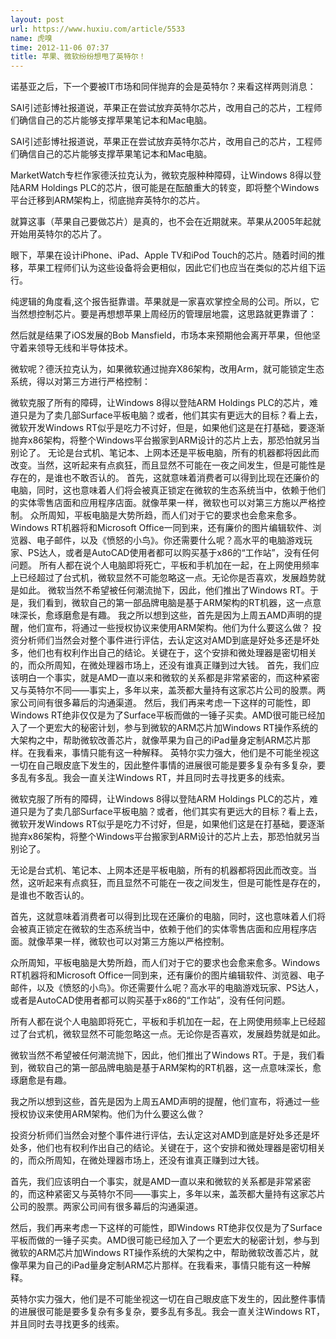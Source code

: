 ```yaml
---
layout: post
url: https://www.huxiu.com/article/5533
name: 虎嗅
time: 2012-11-06 07:37
title: 苹果、微软纷纷想甩了英特尔！
---
```

诺基亚之后，下一个要被IT市场和同伴抛弃的会是英特尔？来看这样两则消息：

SAI引述彭博社报道说，苹果正在尝试放弃英特尔芯片，改用自己的芯片，工程师们确信自己的芯片能够支撑苹果笔记本和Mac电脑。

SAI引述彭博社报道说，苹果正在尝试放弃英特尔芯片，改用自己的芯片，工程师们确信自己的芯片能够支撑苹果笔记本和Mac电脑。

MarketWatch专栏作家德沃拉克认为，微软克服种种障碍，让Windows 8得以登陆ARM Holdings PLC的芯片，很可能是在酝酿重大的转变，即将整个Windows平台迁移到ARM架构上，彻底抛弃英特尔的芯片。

就算这事（苹果自己要做芯片）是真的，也不会在近期就来。苹果从2005年起就开始用英特尔的芯片了。

眼下，苹果在设计iPhone、iPad、Apple TV和iPod Touch的芯片。随着时间的推移，苹果工程师们认为这些设备将会更相似，因此它们也应当在类似的芯片组下运行。

纯逻辑的角度看,这个报告挺靠谱。苹果就是一家喜欢掌控全局的公司。所以，它当然想控制芯片。要是再想想苹果上周经历的管理层地震，这思路就更靠谱了：

然后就是结果了iOS发展的Bob Mansfield，市场本来预期他会离开苹果，但他坚守着来领导无线和半导体技术。

微软呢？德沃拉克认为，如果微软通过抛弃X86架构，改用Arm，就可能锁定生态系统，得以对第三方进行严格控制：

微软克服了所有的障碍，让Windows 8得以登陆ARM Holdings PLC的芯片，难道只是为了卖几部Surface平板电脑？或者，他们其实有更远大的目标？看上去，微软开发Windows RT似乎是吃力不讨好，但是，如果他们这是在打基础，要逐渐抛弃x86架构，将整个Windows平台搬家到ARM设计的芯片上去，那恐怕就另当别论了。 无论是台式机、笔记本、上网本还是平板电脑，所有的机器都将因此而改变。当然，这听起来有点疯狂，而且显然不可能在一夜之间发生，但是可能性是存在的，是谁也不敢否认的。 首先，这就意味着消费者可以得到比现在还廉价的电脑，同时，这也意味着人们将会被真正锁定在微软的生态系统当中，依赖于他们的实体零售店面和应用程序店面。就像苹果一样，微软也可以对第三方施以严格控制。 众所周知，平板电脑是大势所趋，而人们对于它的要求也会愈来愈多。Windows RT机器将和Microsoft Office一同到来，还有廉价的图片编辑软件、浏览器、电子邮件，以及《愤怒的小鸟》。你还需要什么呢？高水平的电脑游戏玩家、PS达人，或者是AutoCAD使用者都可以购买基于x86的“工作站”，没有任何问题。 所有人都在说个人电脑即将死亡，平板和手机加在一起，在上网使用频率上已经超过了台式机，微软显然不可能忽略这一点。无论你是否喜欢，发展趋势就是如此。 微软当然不希望被任何潮流抛下，因此，他们推出了Windows RT。于是，我们看到，微软自己的第一部品牌电脑是基于ARM架构的RT机器，这一点意味深长，愈琢磨愈是有趣。 我之所以想到这些，首先是因为上周五AMD声明的提醒，他们宣布，将通过一些授权协议来使用ARM架构。他们为什么要这么做？ 投资分析师们当然会对整个事件进行评估，去认定这对AMD到底是好处多还是坏处多，他们也有权利作出自己的结论。关键在于，这个安排和微处理器是密切相关的，而众所周知，在微处理器市场上，还没有谁真正赚到过大钱。 首先，我们应该明白一个事实，就是AMD一直以来和微软的关系都是非常紧密的，而这种紧密又与英特尔不同——事实上，多年以来，盖茨都大量持有这家芯片公司的股票。两家公司间有很多幕后的沟通渠道。 然后，我们再来考虑一下这样的可能性，即Windows RT绝非仅仅是为了Surface平板而做的一锤子买卖。AMD很可能已经加入了一个更宏大的秘密计划，参与到微软的ARM芯片加Windows RT操作系统的大架构之中，帮助微软改善芯片，就像苹果为自己的iPad量身定制ARM芯片那样。在我看来，事情只能有这一种解释。 英特尔实力强大，他们是不可能坐视这一切在自己眼皮底下发生的，因此整件事情的进展很可能是要多复杂有多复杂，要多乱有多乱。我会一直关注Windows RT，并且同时去寻找更多的线索。

微软克服了所有的障碍，让Windows 8得以登陆ARM Holdings PLC的芯片，难道只是为了卖几部Surface平板电脑？或者，他们其实有更远大的目标？看上去，微软开发Windows RT似乎是吃力不讨好，但是，如果他们这是在打基础，要逐渐抛弃x86架构，将整个Windows平台搬家到ARM设计的芯片上去，那恐怕就另当别论了。

无论是台式机、笔记本、上网本还是平板电脑，所有的机器都将因此而改变。当然，这听起来有点疯狂，而且显然不可能在一夜之间发生，但是可能性是存在的，是谁也不敢否认的。

首先，这就意味着消费者可以得到比现在还廉价的电脑，同时，这也意味着人们将会被真正锁定在微软的生态系统当中，依赖于他们的实体零售店面和应用程序店面。就像苹果一样，微软也可以对第三方施以严格控制。

众所周知，平板电脑是大势所趋，而人们对于它的要求也会愈来愈多。Windows RT机器将和Microsoft Office一同到来，还有廉价的图片编辑软件、浏览器、电子邮件，以及《愤怒的小鸟》。你还需要什么呢？高水平的电脑游戏玩家、PS达人，或者是AutoCAD使用者都可以购买基于x86的“工作站”，没有任何问题。

所有人都在说个人电脑即将死亡，平板和手机加在一起，在上网使用频率上已经超过了台式机，微软显然不可能忽略这一点。无论你是否喜欢，发展趋势就是如此。

微软当然不希望被任何潮流抛下，因此，他们推出了Windows RT。于是，我们看到，微软自己的第一部品牌电脑是基于ARM架构的RT机器，这一点意味深长，愈琢磨愈是有趣。

我之所以想到这些，首先是因为上周五AMD声明的提醒，他们宣布，将通过一些授权协议来使用ARM架构。他们为什么要这么做？

投资分析师们当然会对整个事件进行评估，去认定这对AMD到底是好处多还是坏处多，他们也有权利作出自己的结论。关键在于，这个安排和微处理器是密切相关的，而众所周知，在微处理器市场上，还没有谁真正赚到过大钱。

首先，我们应该明白一个事实，就是AMD一直以来和微软的关系都是非常紧密的，而这种紧密又与英特尔不同——事实上，多年以来，盖茨都大量持有这家芯片公司的股票。两家公司间有很多幕后的沟通渠道。

然后，我们再来考虑一下这样的可能性，即Windows RT绝非仅仅是为了Surface平板而做的一锤子买卖。AMD很可能已经加入了一个更宏大的秘密计划，参与到微软的ARM芯片加Windows RT操作系统的大架构之中，帮助微软改善芯片，就像苹果为自己的iPad量身定制ARM芯片那样。在我看来，事情只能有这一种解释。

英特尔实力强大，他们是不可能坐视这一切在自己眼皮底下发生的，因此整件事情的进展很可能是要多复杂有多复杂，要多乱有多乱。我会一直关注Windows RT，并且同时去寻找更多的线索。

